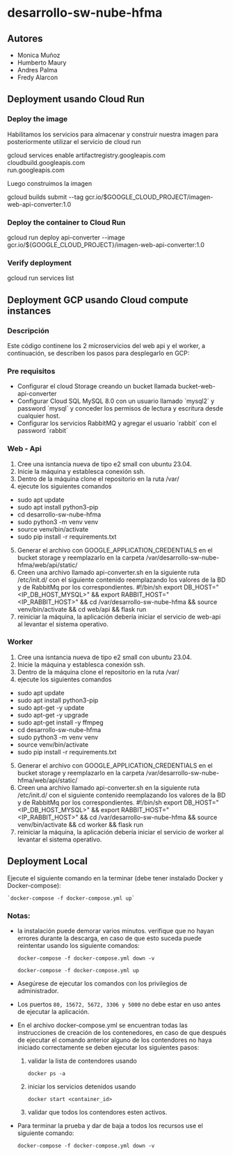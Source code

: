 # desarrollo-sw-nube-hfma

## Autores

- Monica Muñoz
- Humberto Maury
- Andres Palma
- Fredy Alarcon


## Deployment usando Cloud Run 

### Deploy the image

Habilitamos los servicios para almacenar y construir nuestra imagen para posteriormente utilizar el servicio de cloud run

gcloud services enable artifactregistry.googleapis.com \
    cloudbuild.googleapis.com \
    run.googleapis.com

Luego construimos la imagen

gcloud builds submit --tag gcr.io/$GOOGLE_CLOUD_PROJECT/imagen-web-api-converter:1.0

### Deploy the container to Cloud Run

gcloud run deploy api-converter --image gcr.io/${GOOGLE_CLOUD_PROJECT}/imagen-web-api-converter:1.0

### Verify deployment

gcloud run services list

## Deployment GCP usando Cloud compute instances

### Descripción 

Este código continene los 2 microservicios del web api y el worker, a continuación, se describen los pasos para desplegarlo en GCP:

### Pre requisitos
- Configurar el cloud Storage creando un bucket llamada bucket-web-api-converter
- Configurar Cloud SQL MySQL 8.0 con un usuario llamado ´mysql2´ y password ´mysql´ y conceder los permisos de lectura y escritura desde cualquier host.
- Configurar los servicios RabbitMQ y agregar el usuario ´rabbit´ con el password ´rabbit´

### Web - Api
1. Cree una isntancia nueva de tipo e2 small con ubuntu 23.04.
2. Inicie la máquina y establesca conexión ssh.
3. Dentro de la máquina clone el repositorio en la ruta /var/
4. ejecute los siguientes comandos
- sudo apt update
- sudo apt install python3-pip
- cd desarrollo-sw-nube-hfma
- sudo python3 -m venv venv
- source venv/bin/activate
- sudo pip install -r requirements.txt
5. Generar el archivo con GOOGLE_APPLICATION_CREDENTIALS en el bucket storage y reemplazarlo en la carpeta /var/desarrollo-sw-nube-hfma/web/api/static/
6. Creen una archivo llamado api-converter.sh en la siguiente ruta  /etc/init.d/ con el siguiente contenido reemplazando los valores de la BD y de RabbitMq por los correspondientes.
#!/bin/sh
export DB_HOST="<IP_DB_HOST_MYSQL>" &&
export RABBIT_HOST="<IP_RABBIT_HOST>" &&
cd /var/desarrollo-sw-nube-hfma &&
source venv/bin/activate &&
cd web/api &&
flask run
7. reiniciar la máquina, la aplicación debería iniciar el servicio de web-api al levantar el sistema operativo.

### Worker
1. Cree una isntancia nueva de tipo e2 small con ubuntu 23.04.
2. Inicie la máquina y establesca conexión ssh.
3. Dentro de la máquina clone el repositorio en la ruta /var/
4. ejecute los siguientes comandos
- sudo apt update
- sudo apt install python3-pip
- sudo apt-get -y update
- sudo apt-get -y upgrade
- sudo apt-get install -y ffmpeg
- cd desarrollo-sw-nube-hfma
- sudo python3 -m venv venv
- source venv/bin/activate
- sudo pip install -r requirements.txt
5. Generar el archivo con GOOGLE_APPLICATION_CREDENTIALS en el bucket storage y reemplazarlo en la carpeta /var/desarrollo-sw-nube-hfma/web/api/static/
6. Creen una archivo llamado api-converter.sh en la siguiente ruta  /etc/init.d/ con el siguiente contenido reemplazando los valores de la BD y de RabbitMq por los correspondientes.
#!/bin/sh
export DB_HOST="<IP_DB_HOST_MYSQL>" &&
export RABBIT_HOST="<IP_RABBIT_HOST>" &&
cd /var/desarrollo-sw-nube-hfma &&
source venv/bin/activate &&
cd worker &&
flask run
7. reiniciar la máquina, la aplicación debería iniciar el servicio de worker al levantar el sistema operativo.


## Deployment Local

Ejecute el siguiente comando en la terminar (debe tener instalado Docker y Docker-compose):

    `docker-compose -f docker-compose.yml up`

### Notas: 

- la instalación puede demorar varios minutos. verifique que no hayan errores durante la descarga, en caso de que esto suceda puede reintentar usando los siguiente comandos:

    `docker-compose -f docker-compose.yml down -v`

    `docker-compose -f docker-compose.yml up`

- Asegúrese de ejecutar los comandos con los privilegios de administrador. 

- Los puertos `80, 15672, 5672, 3306 y 5000` no debe estar en uso antes de ejecutar la aplicación.

- En el archivo docker-compose.yml se encuentran todas las instrucciones de creación de los contenedores, en caso de que después de ejecutar el comando anterior alguno de los contendores no haya iniciado correctamente se deben ejecutar los siguientes pasos: 

    1. validar la lista de contendores usando 
        
        `docker ps -a`
    2. iniciar los servicios detenidos usando 
    
        `docker start <container_id>`
        
    3. validar que todos los contendores esten activos.

- Para terminar la prueba y dar de baja a todos los recursos use el siguiente comando:
    
    `docker-compose -f docker-compose.yml down -v`
